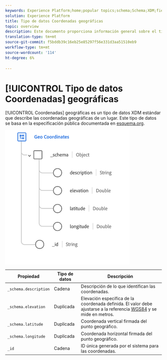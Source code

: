 ```yaml
---
keywords: Experience Platform;home;popular topics;schema;Schema;XDM;fields;schemas;Schemas;geo;coordinates;datatype;data-type;data type;
solution: Experience Platform
title: Tipo de datos Coordenadas geográficas
topic: overview
description: Este documento proporciona información general sobre el tipo de datos XDM Coordenadas geográficas.
translation-type: tm+mt
source-git-commit: f5bddb39c16eb25e85297f56e331d3aa51510eb9
workflow-type: tm+mt
source-wordcount: '114'
ht-degree: 6%

---
```



# [!UICONTROL Tipo de datos Coordenadas] geográficas

[!UICONTROL Coordenadas] geográficas es un tipo de datos XDM estándar que describe las coordenadas geográficas de un lugar. Este tipo de datos se basa en la especificación pública documentada en [esquema.org](https://schema.org/GeoCoordinates).

<img src="../images/data-types/geo-coordinates.png" width="400" /><br />

| Propiedad | Tipo de datos | Descripción |
| --- | --- | --- |
| `_schema.description` | Cadena | Descripción de lo que identifican las coordenadas. |
| `_schema.elevation` | Duplicada | Elevación específica de la coordenada definida. El valor debe ajustarse a la referencia [WGS84](http://gisgeography.com/wgs84-world-geodetic-system/) y se mide en metros. |
| `_schema.latitude` | Duplicada | Coordenada vertical firmada del punto geográfico. |
| `_schema.longitude` | Duplicada | Coordenada horizontal firmada del punto geográfico. |
| `_id` | Cadena | ID única generada por el sistema para las coordenadas. |
